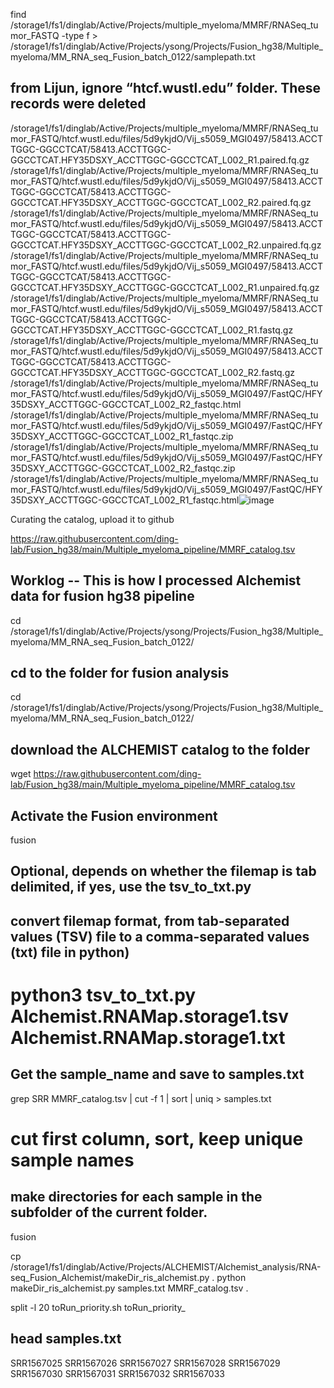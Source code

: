 find /storage1/fs1/dinglab/Active/Projects/multiple_myeloma/MMRF/RNASeq_tumor_FASTQ -type f > /storage1/fs1/dinglab/Active/Projects/ysong/Projects/Fusion_hg38/Multiple_myeloma/MM_RNA_seq_Fusion_batch_0122/samplepath.txt


## from Lijun, ignore “htcf.wustl.edu” folder. These records were deleted
/storage1/fs1/dinglab/Active/Projects/multiple_myeloma/MMRF/RNASeq_tumor_FASTQ/htcf.wustl.edu/files/5d9ykjdO/Vij_s5059_MGI0497/58413.ACCTTGGC-GGCCTCAT/58413.ACCTTGGC-GGCCTCAT.HFY35DSXY_ACCTTGGC-GGCCTCAT_L002_R1.paired.fq.gz
/storage1/fs1/dinglab/Active/Projects/multiple_myeloma/MMRF/RNASeq_tumor_FASTQ/htcf.wustl.edu/files/5d9ykjdO/Vij_s5059_MGI0497/58413.ACCTTGGC-GGCCTCAT/58413.ACCTTGGC-GGCCTCAT.HFY35DSXY_ACCTTGGC-GGCCTCAT_L002_R2.paired.fq.gz
/storage1/fs1/dinglab/Active/Projects/multiple_myeloma/MMRF/RNASeq_tumor_FASTQ/htcf.wustl.edu/files/5d9ykjdO/Vij_s5059_MGI0497/58413.ACCTTGGC-GGCCTCAT/58413.ACCTTGGC-GGCCTCAT.HFY35DSXY_ACCTTGGC-GGCCTCAT_L002_R2.unpaired.fq.gz
/storage1/fs1/dinglab/Active/Projects/multiple_myeloma/MMRF/RNASeq_tumor_FASTQ/htcf.wustl.edu/files/5d9ykjdO/Vij_s5059_MGI0497/58413.ACCTTGGC-GGCCTCAT/58413.ACCTTGGC-GGCCTCAT.HFY35DSXY_ACCTTGGC-GGCCTCAT_L002_R1.unpaired.fq.gz
/storage1/fs1/dinglab/Active/Projects/multiple_myeloma/MMRF/RNASeq_tumor_FASTQ/htcf.wustl.edu/files/5d9ykjdO/Vij_s5059_MGI0497/58413.ACCTTGGC-GGCCTCAT/58413.ACCTTGGC-GGCCTCAT.HFY35DSXY_ACCTTGGC-GGCCTCAT_L002_R1.fastq.gz
/storage1/fs1/dinglab/Active/Projects/multiple_myeloma/MMRF/RNASeq_tumor_FASTQ/htcf.wustl.edu/files/5d9ykjdO/Vij_s5059_MGI0497/58413.ACCTTGGC-GGCCTCAT/58413.ACCTTGGC-GGCCTCAT.HFY35DSXY_ACCTTGGC-GGCCTCAT_L002_R2.fastq.gz
/storage1/fs1/dinglab/Active/Projects/multiple_myeloma/MMRF/RNASeq_tumor_FASTQ/htcf.wustl.edu/files/5d9ykjdO/Vij_s5059_MGI0497/FastQC/HFY35DSXY_ACCTTGGC-GGCCTCAT_L002_R2_fastqc.html
/storage1/fs1/dinglab/Active/Projects/multiple_myeloma/MMRF/RNASeq_tumor_FASTQ/htcf.wustl.edu/files/5d9ykjdO/Vij_s5059_MGI0497/FastQC/HFY35DSXY_ACCTTGGC-GGCCTCAT_L002_R1_fastqc.zip
/storage1/fs1/dinglab/Active/Projects/multiple_myeloma/MMRF/RNASeq_tumor_FASTQ/htcf.wustl.edu/files/5d9ykjdO/Vij_s5059_MGI0497/FastQC/HFY35DSXY_ACCTTGGC-GGCCTCAT_L002_R2_fastqc.zip
/storage1/fs1/dinglab/Active/Projects/multiple_myeloma/MMRF/RNASeq_tumor_FASTQ/htcf.wustl.edu/files/5d9ykjdO/Vij_s5059_MGI0497/FastQC/HFY35DSXY_ACCTTGGC-GGCCTCAT_L002_R1_fastqc.html![image](https://user-images.githubusercontent.com/80489022/155205084-61037f35-7724-4b3d-bbeb-a660f54faec3.png)

Curating the catalog, upload it to github

https://raw.githubusercontent.com/ding-lab/Fusion_hg38/main/Multiple_myeloma_pipeline/MMRF_catalog.tsv



## Worklog -- This is how I processed Alchemist data for fusion hg38 pipeline

cd /storage1/fs1/dinglab/Active/Projects/ysong/Projects/Fusion_hg38/Multiple_myeloma/MM_RNA_seq_Fusion_batch_0122/


## cd to the folder for fusion analysis
cd /storage1/fs1/dinglab/Active/Projects/ysong/Projects/Fusion_hg38/Multiple_myeloma/MM_RNA_seq_Fusion_batch_0122/


## download the ALCHEMIST catalog to the folder

wget https://raw.githubusercontent.com/ding-lab/Fusion_hg38/main/Multiple_myeloma_pipeline/MMRF_catalog.tsv

## Activate the Fusion environment

fusion

## Optional, depends on whether the filemap is tab delimited, if yes, use the tsv_to_txt.py
## convert filemap format, from tab-separated values (TSV) file to a comma-separated values (txt) file in python) 

# python3 tsv_to_txt.py Alchemist.RNAMap.storage1.tsv Alchemist.RNAMap.storage1.txt

## Get the sample_name and save to samples.txt

grep SRR MMRF_catalog.tsv | cut -f 1 | sort | uniq > samples.txt

# cut first column, sort, keep unique sample names

## make directories for each sample in the subfolder of the current folder.
fusion

cp /storage1/fs1/dinglab/Active/Projects/ALCHEMIST/Alchemist_analysis/RNA-seq_Fusion_Alchemist/makeDir_ris_alchemist.py .
python makeDir_ris_alchemist.py samples.txt MMRF_catalog.tsv .

split -l 20 toRun_priority.sh toRun_priority_



## head samples.txt
SRR1567025
SRR1567026
SRR1567027
SRR1567028
SRR1567029
SRR1567030
SRR1567031
SRR1567032
SRR1567033


